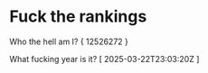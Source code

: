 # Fuck the rankings

Who the hell am I?
{ 12526272 }

What fucking year is it?
[ 2025-03-22T23:03:20Z ]
